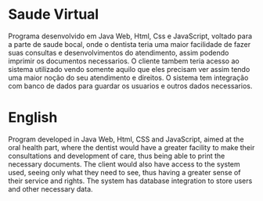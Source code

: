 # Saude Virtual
Programa desenvolvido em Java Web, Html, Css e JavaScript, voltado para a parte de saude bocal, onde o dentista teria uma maior facilidade de fazer suas consultas e desenvolvimentos do atendimento, assim podendo imprimir os documentos necessarios. O cliente tambem teria acesso ao sistema utilizado vendo somente aquilo que eles precisam ver assim tendo uma maior noção do seu atendimento e direitos. O sistema tem integração com banco de dados para guardar os usuarios e outros dados necessarios.

# English
Program developed in Java Web, Html, CSS and JavaScript, aimed at the oral health part, where the dentist would have a greater facility to make their consultations and development of care, thus being able to print the necessary documents. The client would also have access to the system used, seeing only what they need to see, thus having a greater sense of their service and rights. The system has database integration to store users and other necessary data.
